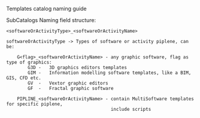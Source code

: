 Templates catalog naming guide

SubCatalogs Naming field structure:
    
    <softwareOrActivityType>_<softwareOrActivityName>

    softwareOrActivityType -> Types of software or activity piplene, can be:

        G<flag>_<softwareOrActivityName> - any graphic software, flag as type of graphics:
            G3D -   3D graphics editors templates
            GIM -   Information modelling software templates, like a BIM, GIS, CFD etc.
            GV  -   Vextor graphic editors
            GF  -   Fractal graphic software

        PIPLINE_<softwareOrActivityName> - contain MultiSoftware templates for specific piplene,
                                           include scripts

